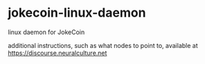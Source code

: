 # jokecoin-linux-daemon
linux daemon for JokeCoin

additional instructions, such as what nodes to point to, available at https://discourse.neuralculture.net
